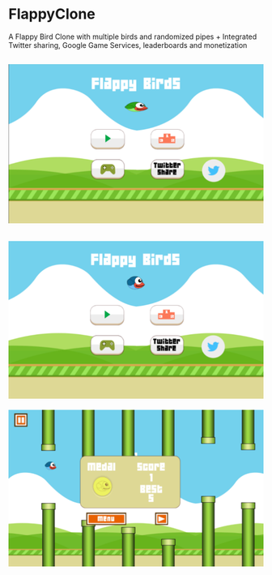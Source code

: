 # FlappyClone
A Flappy Bird Clone with multiple birds and randomized pipes + Integrated Twitter sharing, Google Game Services, leaderboards and monetization

![img1](Screenshot/1.PNG "Green Bird")
-------------------------------------------------
![img2](Screenshot/2.PNG "Blue Bird")
-------------------------------------------------
![img3](Screenshot/3.PNG "Pause Menu")
